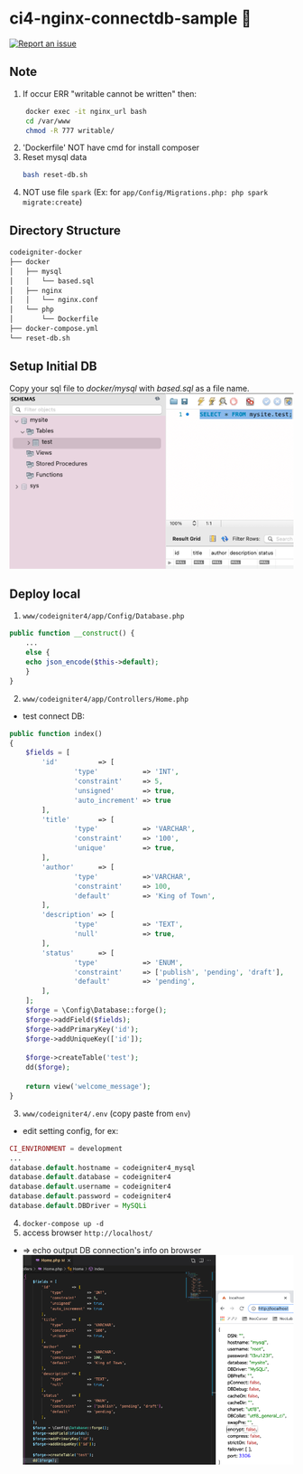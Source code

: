 # ci4-nginx-connectdb-sample 🧨

[![Report an issue](https://img.shields.io/badge/Support-Issues-green)](https://github.com/tquangdo/ci4-nginx-connectdb-sample/issues/new)

## Note
1. If occur ERR "writable cannot be written" then:
```bash
    docker exec -it nginx_url bash
    cd /var/www
    chmod -R 777 writable/
```
2. 'Dockerfile' NOT have cmd for install composer
3. Reset mysql data
    ```bash
    bash reset-db.sh
    ```
4. NOT use file `spark` (Ex: for `app/Config/Migrations.php: php spark migrate:create`)

## Directory Structure
```sh
codeigniter-docker
├── docker
│   ├── mysql
│   │   └── based.sql
│   ├── nginx
│   │   └── nginx.conf
│   └── php
│       └── Dockerfile
├── docker-compose.yml
└── reset-db.sh
```

## Setup Initial DB  
Copy your sql file to *docker/mysql* with *based.sql* as a file name.
![db](screenshot/db.png)

## Deploy local
1. `www/codeigniter4/app/Config/Database.php`
```php
public function __construct() {
    ...
    else {
	echo json_encode($this->default);
    }
}
```
2. `www/codeigniter4/app/Controllers/Home.php`
+ test connect DB:
```php
public function index()
{
    $fields = [
    	'id'          => [
    			'type'           => 'INT',
    			'constraint'     => 5,
    			'unsigned'       => true,
    			'auto_increment' => true
    	],
    	'title'       => [
    			'type'           => 'VARCHAR',
    			'constraint'     => '100',
    			'unique'         => true,
    	],
    	'author'      => [
    			'type'           =>'VARCHAR',
    			'constraint'     => 100,
    			'default'        => 'King of Town',
    	],
    	'description' => [
    			'type'           => 'TEXT',
    			'null'           => true,
    	],
    	'status'      => [
    			'type'           => 'ENUM',
    			'constraint'     => ['publish', 'pending', 'draft'],
    			'default'        => 'pending',
    	],
    ];
    $forge = \Config\Database::forge();
    $forge->addField($fields);
    $forge->addPrimaryKey('id');
    $forge->addUniqueKey(['id']);

    $forge->createTable('test');
    dd($forge);
    
    return view('welcome_message');
}
```
3. `www/codeigniter4/.env` (copy paste from `env`)
+ edit setting config, for ex:
```php
CI_ENVIRONMENT = development
...
database.default.hostname = codeigniter4_mysql
database.default.database = codeigniter4
database.default.username = codeigniter4
database.default.password = codeigniter4
database.default.DBDriver = MySQLi
```
4. `docker-compose up -d`
5. access browser `http://localhost/`
- => echo output DB connection's info on browser
![demo](screenshot/demo.png)

